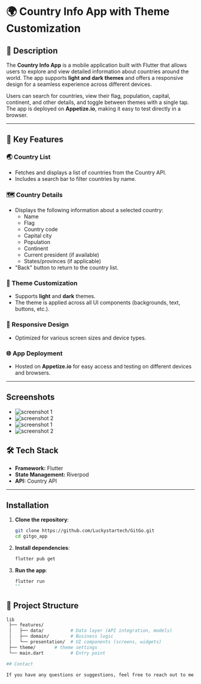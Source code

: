 # 🌍 Country Info App with Theme Customization  

## 📖 Description  
The **Country Info App** is a mobile application built with Flutter that allows users to explore and view detailed information about countries around the world. The app supports **light and dark themes** and offers a responsive design for a seamless experience across different devices.  

Users can search for countries, view their flag, population, capital, continent, and other details, and toggle between themes with a single tap. The app is deployed on **Appetize.io**, making it easy to test directly in a browser.  

---

## 🚀 Key Features  

### 🌏 Country List  
- Fetches and displays a list of countries from the Country API.  
- Includes a search bar to filter countries by name.  

### 🗺️ Country Details  
- Displays the following information about a selected country:  
  - Name  
  - Flag  
  - Country code  
  - Capital city  
  - Population  
  - Continent  
  - Current president (if available)  
  - States/provinces (if applicable)  
- "Back" button to return to the country list.  

### 🎨 Theme Customization  
- Supports **light** and **dark** themes.  
- The theme is applied across all UI components (backgrounds, text, buttons, etc.).  

### 📱 Responsive Design  
- Optimized for various screen sizes and device types.  

### 🌐 App Deployment  
- Hosted on **Appetize.io** for easy access and testing on different devices and browsers.  

---
## Screenshots

- ![screenshot 1](assets/screenshots/Screenshot_1739561619.png)
- ![screenshot 2](assets/screenshots/Screenshot_1739561630.png)
- ![screenshot 1](assets/screenshots/Screenshot_1739561636.png)
- ![screenshot 2](assets/screenshots/Screenshot_1739561642.png)


## 🛠 Tech Stack  
- **Framework:** Flutter  
- **State Management:** Riverpod  
- **API:** Country API  

---

## Installation

1. **Clone the repository**:
    ```bash
    git clone https://github.com/Luckystartech/GitGo.git
    cd gitgo_app
    ```

2. **Install dependencies**:
    ```bash
    flutter pub get
    ```

3. **Run the app**:
    ```bash
    flutter run
    ``

## 📂 Project Structure  
```bash
lib  
 ├── features/  
 │   ├── data/          # Data layer (API integration, models)  
 │   ├── domain/        # Business logic  
 │   └── presentation/  # UI components (screens, widgets)  
 ├── theme/       # theme settings  
 └── main.dart          # Entry point  

## Contact

If you have any questions or suggestions, feel free to reach out to me at [gmail](luckyekpebe123@gmail.com).


